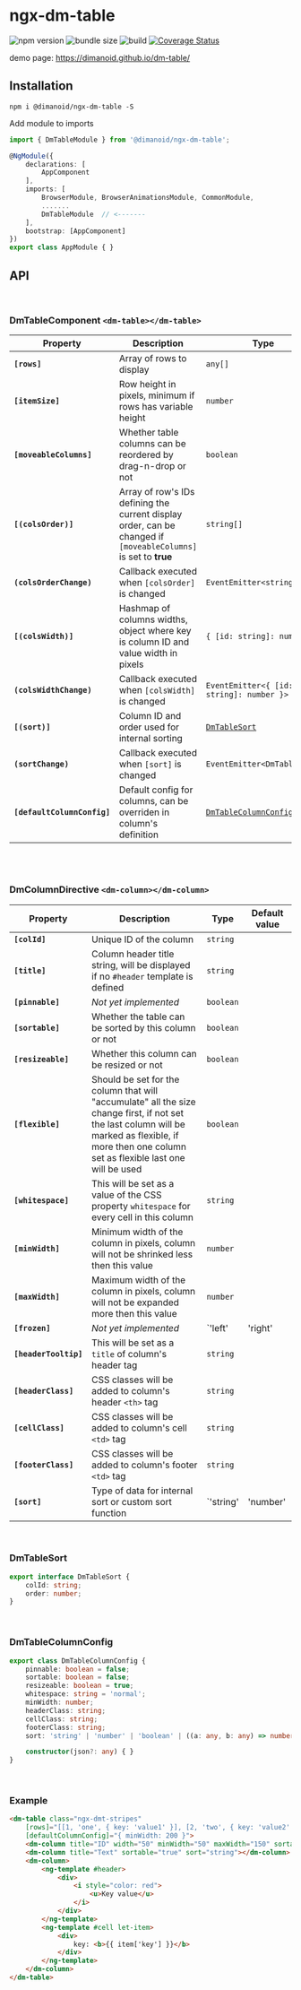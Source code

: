 # ngx-dm-table

![npm version](https://img.shields.io/npm/v/@dimanoid/ngx-dm-table/latest) ![bundle size](https://img.shields.io/bundlephobia/min/@dimanoid/ngx-dm-table) ![build](https://travis-ci.com/Dimanoid/dm-table.svg?branch=release) [![Coverage Status](https://coveralls.io/repos/github/Dimanoid/dm-table/badge.svg?branch=release)](https://coveralls.io/github/Dimanoid/dm-table?branch=release)

demo page: https://dimanoid.github.io/dm-table/

## Installation

`npm i @dimanoid/ngx-dm-table -S`

Add module to imports

```ts
import { DmTableModule } from '@dimanoid/ngx-dm-table';

@NgModule({
    declarations: [
        AppComponent
    ],
    imports: [
        BrowserModule, BrowserAnimationsModule, CommonModule,
        .......
        DmTableModule  // <-------
    ],
    bootstrap: [AppComponent]
})
export class AppModule { }
```


## API
<br>

### DmTableComponent `<dm-table></dm-table>`

Property | Description | Type | Default value
---------|-------------|------|--------------
**`[rows]`** | Array of rows to display | `any[]` | 
**`[itemSize]`** | Row height in pixels, minimum if rows has variable height | `number` | **MIN_ITEM_SIZE** (30)
**`[moveableColumns]`** | Whether table columns can be reordered by drag-n-drop or not | `boolean` | **true**
**`[(colsOrder)]`** | Array of row's IDs defining the current display order, can be changed if `[moveableColumns]` is set to **true** | `string[]` | 
**`(colsOrderChange)`** | Callback executed when `[colsOrder]` is changed | `EventEmitter<string[]>` | 
**`[(colsWidth)]`** | Hashmap of columns widths, object where key is column ID and value width in pixels | `{ [id: string]: number }` | 
**`(colsWidthChange)`** | Callback executed when `[colsWidth]` is changed | `EventEmitter<{ [id: string]: number }>` | 
**`[(sort)]`** | Column ID and order used for internal sorting | [`DmTableSort`](#dmtablesort) | 
**`(sortChange)`** | Callback executed when `[sort]` is changed | `EventEmitter<DmTableSort>` | 
**`[defaultColumnConfig]`** | Default config for columns, can be overriden in column's definition | [`DmTableColumnConfig`](#dmtablecolumnconfig) | 

<br><br>

### DmColumnDirective `<dm-column></dm-column>`

Property | Description | Type | Default value
---------|-------------|------|--------------
**`[colId]`** | Unique ID of the column | `string` | 
**`[title]`** | Column header title string, will be displayed if no `#header` template is defined | `string` | 
**`[pinnable]`** | *Not yet implemented* | `boolean` | 
**`[sortable]`** | Whether the table can be sorted by this column or not | `boolean` | 
**`[resizeable]`** | Whether this column can be resized or not | `boolean` | 
**`[flexible]`** | Should be set for the column that will "accumulate" all the size change first, if not set the last column will be marked as flexible, if more then one column set as flexible last one will be used | `boolean` | 
**`[whitespace]`** | This will be set as a value of the CSS property `whitespace` for every cell in this column | `string` | 
**`[minWidth]`** | Minimum width of the column in pixels, column will not be shrinked less then this value | `number` | 
**`[maxWidth]`** | Maximum width of the column in pixels, column will not be expanded more then this value | `number` | 
**`[frozen]`** | *Not yet implemented* | `'left' | 'right' | 'no'` | **no**
**`[headerTooltip]`** | This will be set as a `title` of column's header tag  | `string` | 
**`[headerClass]`** | CSS classes will be added to column's header `<th>` tag | `string` | 
**`[cellClass]`** | CSS classes will be added to column's cell `<td>` tag | `string` | 
**`[footerClass]`** | CSS classes will be added to column's footer `<td>` tag | `string` | 
**`[sort]`** | Type of data for internal sort or custom sort function | `'string' | 'number' | 'boolean' | ((a: any, b: any) => number)` | 

<br>

### DmTableSort

```ts
export interface DmTableSort {
    colId: string;
    order: number;
}
```
<br>

### DmTableColumnConfig

```ts
export class DmTableColumnConfig {
    pinnable: boolean = false;
    sortable: boolean = false;
    resizeable: boolean = true;
    whitespace: string = 'normal';
    minWidth: number;
    headerClass: string;
    cellClass: string;
    footerClass: string;
    sort: 'string' | 'number' | 'boolean' | ((a: any, b: any) => number);

    constructor(json?: any) { }
}
```

<br>

### Example

```html
<dm-table class="ngx-dmt-stripes"
    [rows]="[[1, 'one', { key: 'value1' }], [2, 'two', { key: 'value2' }], [3, 'three', { key: 'value3' }]]"
    [defaultColumnConfig]="{ minWidth: 200 }">
    <dm-column title="ID" width="50" minWidth="50" maxWidth="150" sortable="true" sort="number"></dm-column>
    <dm-column title="Text" sortable="true" sort="string"></dm-column>
    <dm-column>
        <ng-template #header>
            <div>
                <i style="color: red">
                    <u>Key value</u>
                </i>
            </div>
        </ng-template>
        <ng-template #cell let-item>
            <div>
                key: <b>{{ item['key'] }}</b>
            </div>
        </ng-template>
    </dm-column>
</dm-table>
```